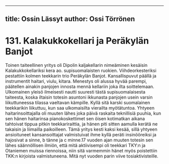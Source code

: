 
---
title: Ossin Lässyt
author: Ossi Törrönen
---

    
# 131. Kalakukkokellari ja Peräkylän Banjot

Toinen taiteellinen yritys oli Dipolin kaljakellarin nimeäminen kesäisin Kalakukkokellariksi kera ao. supisuomalaisten ruokien. 
Viihdeorkesteriksi pestattiin kolmen teekkarin trio Peräkylän Banjot. Kansallispuvut päällä ja instrumentit haitari, viulu, kitara. 
Menestys oli alussa hyvää parempi, päätellen ainakin panjojen innosta mennä kellariin joka ilta soittelemaan. Ulkomainen 
yleisö ilmeisesti nautti suuresti tästä supisuomalaisesta taiteesta, koska iltaisin totesin asuntoni ikkunasta panjojen usein varsin 
liikuttuneessa tilassa vaeltavan kämpille. Kyllä sitä karski suomalainen teekkarikin liikuttuu, kun saa ulkomaisilta vierailta 
myötätuntoa. Yhtyeen haitarinsoittajalla oli muuten lähes joka päivä raskaita teknillisiä puuhia, kun sen hänen haitarinsa 
pianokoskettimet sen öisen kotimatkan aikana tahtoivat tippua pitkin teekkariraittia, ja hänen piti sitten aamulla kerätä ne 
takaisin ja liimailla paikoilleen. Tämä yritys kesti kaksi kesää, sillä yhtyeen ansioituneet kansansoittajat valmistuivat ihme kyllä 
peräti insinööreiksi ja hajosivat a sinne, b tänne ja c minne.17 vuoden ajan muuten totesin sen lähes säännöllisen ilmiön, että 
mitä aktiivisempi oli teekkari TKY:n ja Otaniemen muissa riennoissa, niin sitä varmemmin hänet myös poistettiin TKK:n 
kirjoista valmistuneena. Mitä nyt vuoden parin viive tosiaktivisteille.


